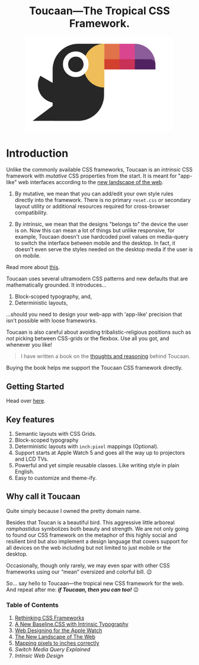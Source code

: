 <h1 align="center">Toucaan—The Tropical CSS Framework.</h1>

<div align="center">
  <a href="http://toucaan.com">
    <img src="./assets/toucaan.png" alt="Toucaan-A Tropical CSS Framework" width="400">
  </a>
  <br>
</div>

# Introduction

Unlike the commonly available CSS frameworks, Toucaan is an _intrinsic_ CSS framework with _mutative_ CSS properties from the start.
It is meant for "app-like" web interfaces according to the [new landscape of the web](https://bubblin.io/blog/the-new-landscape-of-the-web).

1. By mutative, we mean that you can add/edit your own style rules directly into
the framework. There is no primary `reset.css` or secondary layout utility or
additional resources required for cross-browser compatibility.

2. By intrinsic, we mean that the designs "belongs to" the device the user is on.
Now this can mean a lot of things but unlike responsive, for example, Toucaan
doesn't use hardcoded pixel values on media-query to switch the interface between
mobile and the desktop. In fact, it doesn't even serve the styles needed on the
desktop media if the user is on mobile.

Read more about [this](https://bubblin.io/blog/baseline-css).

Toucaan uses several ultramodern CSS patterns and new defaults that are
mathematically grounded. It introduces…

1. Block-scoped typography, and,
2. Deterministic layouts,

…should you need to design your web-app with 'app-like' precision that isn't possible
with loose frameworks.

Toucaan is also careful about avoiding tribalistic-religious positions such as _not_
picking between CSS-grids or the flexbox. Use all you got, and whenever you like!

> I have written a book on the [thoughts and reasoning](https://bubblin.io/cover/the-toucaan-framework-by-marvin-danig) behind Toucaan.

Buying the book helps me support the Toucaan CSS framework directly.

## Getting Started

Head over [here](https://www.toucaan.com/docs/getting-started).

## Key features

1. Semantic layouts with CSS Grids.
2. Block-scoped typography
3. Deterministic layouts with `inch:pixel` mappings (Optional).
4. Support starts at Apple Watch 5 and goes all the way up to projectors and LCD TVs.
5. Powerful and yet simple reusable classes. Like writing style in plain English.
6. Easy to customize and theme-ify.

## Why call it Toucaan

Quite simply because I owned the pretty domain name.

Besides that Toucan is a beautiful bird. This aggressive little arboreal
_ramphastidus_ symbolizes both beauty and strength. We are not only going to found
our CSS framework on the metaphor of this highly social and resilient bird but also
implement a design language that covers support for all devices on the web including
but not limited to just mobile or the desktop.

Occasionally, though only rarely, we may even spar with other CSS frameworks
using our “mean” oversized and colorful bill. 😉

So… say hello to Toucaan—the tropical new CSS framework for the web. And repeat
after me: **_if Toucaan, then you can too!_** 😉

### Table of Contents

1. [Rethinking CSS Frameworks](https://bubblin.io/blog/toucaan-introduction)
2. [A New Baseline.CSS with Intrinsic Typography](https://bubblin.io/blog/baseline-css)
3. [Web Designing for the Apple Watch](https://bubblin.io/blog/web-design-recommendations-for-the-apple-watch)
4. [The New Landscape of The Web](https://bubblin.io/blog/the-new-landscape-of-the-web)
5. [Mapping pixels to inches correctly](https://bubblin.io/blog/inch)
6. _Switch Media Query Explained_
7. _Intinsic Web Design_
